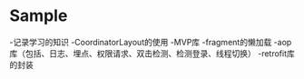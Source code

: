 # Sample
-记录学习的知识
-CoordinatorLayout的使用
-MVP库
-fragment的懒加载
-aop库（包括、日志、埋点、权限请求、双击检测、检测登录、线程切换）
-retrofit库的封装
